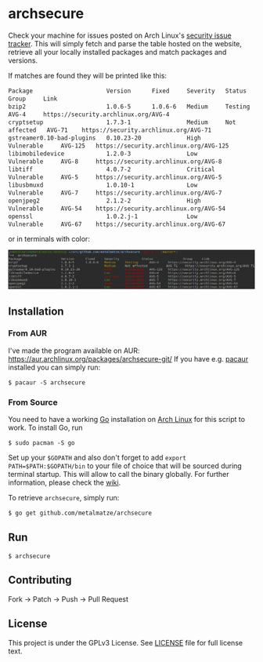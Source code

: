 # archsecure

Check your machine for issues posted on Arch Linux's [security issue tracker](https://security.archlinux.org/). This will simply fetch and parse the table hosted on the website, retrieve all your locally installed packages and match packages and versions.

If matches are found they will be printed like this:

```
Package                     Version      Fixed     Severity   Status         Group     Link
bzip2                       1.0.6-5      1.0.6-6   Medium     Testing        AVG-4     https://security.archlinux.org/AVG-4
cryptsetup                  1.7.3-1                Medium     Not affected   AVG-71    https://security.archlinux.org/AVG-71
gstreamer0.10-bad-plugins   0.10.23-20             High       Vulnerable     AVG-125   https://security.archlinux.org/AVG-125
libimobiledevice            1.2.0-3                Low        Vulnerable     AVG-8     https://security.archlinux.org/AVG-8
libtiff                     4.0.7-2                Critical   Vulnerable     AVG-5     https://security.archlinux.org/AVG-5
libusbmuxd                  1.0.10-1               Low        Vulnerable     AVG-7     https://security.archlinux.org/AVG-7
openjpeg2                   2.1.2-2                High       Vulnerable     AVG-54    https://security.archlinux.org/AVG-54
openssl                     1.0.2.j-1              Low        Vulnerable     AVG-67    https://security.archlinux.org/AVG-67
```

or in terminals with color:

![](screenshot.png)


## Installation

### From AUR

I've made the program available on AUR: https://aur.archlinux.org/packages/archsecure-git/
If you have e.g. [pacaur](https://aur.archlinux.org/packages/pacaur/) installed you can simply run:

```
$ pacaur -S archsecure
```

### From Source

You need to have a working [Go](https://golang.org/) installation on [Arch Linux](https://www.archlinux.org/) for this script to work. To install Go, run

```
$ sudo pacman -S go
```

Set up your `$GOPATH` and also don't forget to add `export PATH=$PATH:$GOPATH/bin` to your file of choice that will be sourced during terminal startup. This will allow to call the binary globally. For further information, please check the [wiki](https://wiki.archlinux.org/index.php/Go).

To retrieve `archsecure`, simply run:

```
$ go get github.com/metalmatze/archsecure
```


## Run 

```
$ archsecure
```


## Contributing

Fork → Patch → Push → Pull Request


## License

This project is under the GPLv3 License. See [LICENSE](LICENSE) file for full license text.
